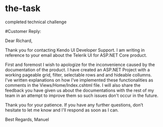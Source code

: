 # the-task
completed technical challenge


#Customer Reply:

Dear Richard,

Thank you for contacting Kendo UI Developer Support. I am writing in reference to your email about the Telerik UI for ASP.NET Core product.

First and foremost I wish to apologize for the inconvenience caused by the documentation of the product. I have created an ASP.NET Project with a working pageable grid, filter, selectable rows and and hideable collumns. I've written explanations on how I've implemented these functionalities as comments in the Views/Home/Index.cshtml file. I will also share the feedback you have given us about the documentations with the rest of my team in an attempt to improve them so such issues don't occur in the future.

Thank you for your patience. If you have any further questions, don’t hesitate to let me know and I'll respond as soon as I can.

Best Regards,
Manuel
